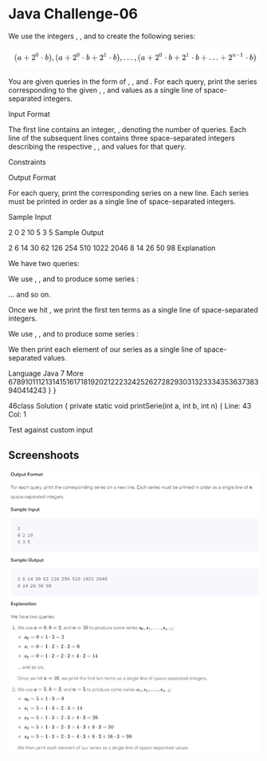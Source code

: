# Java Challenge-06

We use the integers , , and  to create the following series:

![img](./img/_06_01.png)

You are given  queries in the form of , , and . For each query, print the series corresponding to the given , , and  values as a single line of  space-separated integers.

Input Format

The first line contains an integer, , denoting the number of queries.
Each line  of the  subsequent lines contains three space-separated integers describing the respective , , and  values for that query.

Constraints

Output Format

For each query, print the corresponding series on a new line. Each series must be printed in order as a single line of  space-separated integers.

Sample Input

2
0 2 10
5 3 5
Sample Output

2 6 14 30 62 126 254 510 1022 2046
8 14 26 50 98
Explanation

We have two queries:

We use , , and  to produce some series :

... and so on.

Once we hit , we print the first ten terms as a single line of space-separated integers.

We use , , and  to produce some series :

We then print each element of our series as a single line of space-separated values.

Language
Java 7
More
678910111213141516171819202122232425262728293031323334353637383940414243
    }
}

46class Solution {    private static void printSerie(int a, int b, int n) {
Line: 43 Col: 1

Test against custom input


## Screenshoots

![img](./img/_06_02.png)
